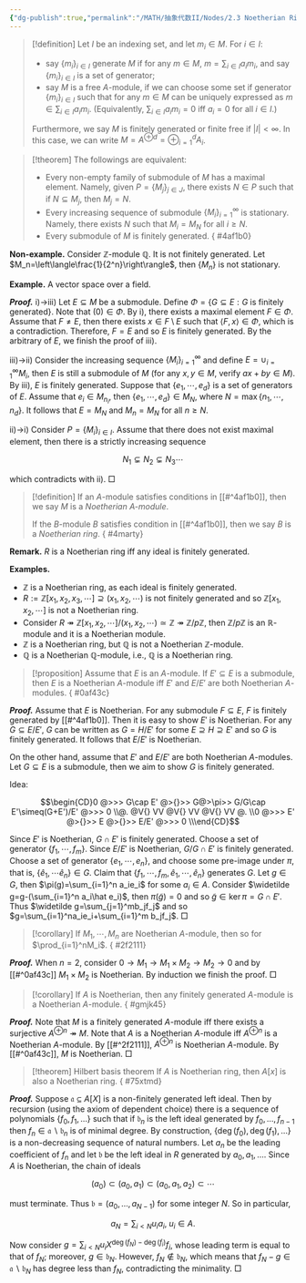 ```yaml
---
{"dg-publish":true,"permalink":"/MATH/抽象代数II/Nodes/2.3 Noetherian Rings and Modules/","dgPassFrontmatter":true}
---
```



> [!definition]
> Let $I$ be an indexing set, and let $m_i\in M$. For $i\in I$:
> - say $\{m_i\}_{i\in I}$ generate $M$ if for any $m\in M$, $m=\sum_{i\in I}a_im_i$, and say $\{m_i\}_{i\in I}$ is a set of generator;
> - say $M$ is a free $A$-module, if we can choose some set if generator $\{m_i\}_{i\in I}$ such that for any $m\in M$ can be uniquely expressed as $m\in\sum_{i\in I}a_im_i$. (Equivalently, $\sum_{i\in I}a_im_i=0$ iff $a_i=0$ for all $i\in I$.)
> 
> Furthermore, we say $M$ is finitely generated or finite free if $|I|<\infty$. In this case, we can write $M=A^{\oplus d}=\oplus_{i=1}^d A_i$.


> [!theorem]
> The followings are equivalent:
> - Every non-empty family of submodule of $M$ has a maximal element. Namely, given $P=\{M_j\}_{j\in J}$, there exists $N\in P$ such that if $N\subseteq M_j$, then $M_j=N$.
> - Every increasing sequence of submodule $\{M_i\}_{i=1}^\infty$ is stationary. Namely, there exists $N$ such that $M_i=M_N$ for all $i\geqslant N$.
> - Every submodule of $M$ is finitely generated.
{ #4af1b0}


**Non-example.** Consider $\mathbb{Z}$-module $\mathbb{Q}$. It is not finitely generated. Let $M_n=\left\langle\frac{1}{2^n}\right\rangle$, then $\{M_n\}$ is not stationary.

**Example.** A vector space over a field.

**_Proof._**
i)->iii) Let $E\subseteq M$ be a submodule. Define $\Phi=\{G\subseteq E:G\mbox{ is finitely generated}\}$. Note that $(0)\in\Phi$. By i), there exists a maximal element $F\in\Phi$. Assume that $F\neq E$, then there exists $x\in F\setminus E$ such that $\left\langle F,x\right\rangle\in\Phi$, which is a contradiction. Therefore, $F=E$ and so $E$ is finitely generated. By the arbitrary of $E$, we finish the proof of iii).

iii)->ii) Consider the increasing sequence $\{M_i\}_{i=1}^\infty$ and define $E=\cup_{i=1}^\infty M_i$, then $E$ is still a submodule of $M$ (for any $x,y\in M$, verify $ax+by\in M$). By iii), $E$ is finitely generated. Suppose that $\{e_1,\cdots,e_d\}$ is a set of generators of $E$. Assume that $e_i\in M_{n_i}$, then $\{e_1,\cdots,e_d\}\in M_N$, where $N=\max\{n_1,\cdots,n_d\}$. It follows that $E=M_N$ and $M_n=M_N$ for all $n\geqslant N$.

ii)->i) Consider $P=\{M_i\}_{i\in I}$. Assume that there does not exist maximal element, then there is a strictly increasing sequence 

$$N_1\subsetneq N_2\subsetneq N_3\cdots$$

which contradicts with ii).
□


> [!definition]
> If an $A$-module satisfies conditions in [[#^4af1b0]], then we say $M$ is a *Noetherian $A$-module*.
> 
> If the $B$-module $B$ satisfies condition in [[#^4af1b0]], then we say $B$ is a *Noetherian ring*.
{ #4marty}


**Remark.** $R$ is a Noetherian ring iff any ideal is finitely generated.

**Examples.** 
- $\mathbb{Z}$ is a Noetherian ring, as each ideal is finitely generated.
- $R:=\mathbb{Z}[x_1,x_2,x_3,\cdots]\supseteq(x_1,x_2,\cdots)$ is not finitely generated and so $\mathbb{Z}[x_1,x_2,\cdots]$ is not a Noetherian ring.
- Consider $R\twoheadrightarrow \mathbb{Z}[x_1,x_2,\cdots]/(x_1,x_2,\cdots)\simeq \mathbb{Z}\twoheadrightarrow \mathbb{Z}/p\mathbb{Z}$, then $\mathbb{Z}/p\mathbb{Z}$ is an $\mathbb{R}$-module and it is a Noetherian module.
- $\mathbb{Z}$ is a Noetherian ring, but $\mathbb{Q}$ is not a Noetherian $\mathbb{Z}$-module.
- $\mathbb{Q}$ is a Noetherian $\mathbb{Q}$-module, i.e., $\mathbb{Q}$ is a Noetherian ring.


> [!proposition]
> Assume that $E$ is an $A$-module. If $E'\subseteq E$ is a submodule, then $E$ is a Noetherian $A$-module iff $E'$ and $E/E'$ are both Noetherian $A$-modules.
{ #0af43c}


**_Proof._**
Assume that $E$ is Noetherian. For any submodule $F\subseteq E$, $F$ is finitely generated by [[#^4af1b0]]. Then it is easy to show $E'$ is Noetherian. For any $G\subseteq E/E'$, $G$ can be written as $G=H/E'$ for some $E\supseteq H\supseteq E'$ and so $G$ is finitely generated. It follows that $E/E'$ is Noetherian. 

On the other hand, assume that $E'$ and $E/E'$ are both Noetherian $A$-modules. Let $G\subseteq E$ is a submodule, then we aim to show $G$ is finitely generated.

Idea:

$$\begin{CD}0 @>>> G\cap E' @>{}>> G@>\pi>> G/G\cap E'\simeq(G+E')/E' @>>> 0 \\@. @V{} VV @V{} VV @V{} VV @. \\0 @>>> E' @>{}>> E @>{}>> E/E' @>>> 0 \\\end{CD}$$

Since $E'$ is Noetherian, $G\cap E'$ is finitely generated. Choose a set of generator $\{f_1,\cdots,f_m\}$. Since $E/E'$ is Noetherian, $G/G\cap E'$ is finitely generated. Choose a set of generator $\{e_1,\cdots,e_n\}$, and choose some pre-image under $\pi$, that is, $\{\hat e_1,\cdots\hat e_n\}\in G$. Claim that $\{f_1,\cdots,f_m,\hat e_1,\cdots,\hat e_n\}$ generates $G$. Let $g\in G$, then $\pi(g)=\sum_{i=1}^n a_ie_i$ for some $a_i\in A$. Consider $\widetilde g=g-(\sum_{i=1}^n a_i\hat e_i)$, then $\pi(\widetilde g)=0$ and so $\widetilde g\in\ker\pi=G\cap E'$. Thus $\widetilde g=\sum_{j=1}^mb_jf_j$ and so $g=\sum_{i=1}^na_ie_i+\sum_{i=1}^m b_jf_j$. 
□


> [!corollary]
> If $M_1,\cdots,M_n$ are Noetherian $A$-module, then so for $\prod_{i=1}^nM_i$.
{ #2f2111}



**_Proof._**
When $n=2$, consider $0\to M_1\to M_1\times M_2\to M_2\to 0$ and by [[#^0af43c]] $M_1\times M_2$ is Noetherian. By induction we finish the proof.
□


> [!corollary]
> If $A$ is Noetherian, then any finitely generated $A$-module is a Noetherian $A$-module.
{ #gmjk45}


**_Proof._**
Note that $M$ is a finitely generated $A$-module iff there exists a surjective $A^{\oplus n}\twoheadrightarrow M$. Note that $A$ is a Noetherian $A$-module iff $A^{\oplus n}$ is a Noetherian $A$-module. By [[#^2f2111]], $A^{\oplus n}$ is Noetherian $A$-module. By [[#^0af43c]], $M$ is Noetherian.
□


> [!theorem] Hilbert basis theorem
> If $A$ is Noetherian ring, then $A[x]$ is also a Noetherian ring.
{ #75xtmd}


**_Proof._**
Suppose $\mathfrak{a} \subseteq A[X]$ is a non-finitely generated left ideal. Then by recursion (using the axiom of dependent choice) there is a sequence of polynomials $\left\{f_0, f_1, \ldots\right\}$ such that if $\mathfrak{b}_n$ is the left ideal generated by $f_0, \ldots, f_{n-1}$ then $f_n \in \mathfrak{a} \backslash \mathfrak{b}_n$ is of minimal degree. By construction, $\left\{\operatorname{deg}\left(f_0\right), \operatorname{deg}\left(f_1\right), \ldots\right\}$ is a non-decreasing sequence of natural numbers. Let $a_n$ be the leading coefficient of $f_n$ and let $\mathfrak{b}$ be the left ideal in $R$ generated by $a_0, a_1, \ldots$. Since $A$ is Noetherian, the chain of ideals

$$
\left(a_0\right) \subset\left(a_0, a_1\right) \subset\left(a_0, a_1, a_2\right) \subset \cdots
$$

must terminate. Thus $\mathfrak{b}=\left(a_0, \ldots, a_{N-1}\right)$ for some integer $N$. So in particular,

$$a_N=\sum_{i<N} u_i a_i, \; u_i \in A .$$

Now consider $g=\sum_{i<N} u_i X^{\operatorname{deg}\left(f_N\right)-\operatorname{deg}\left(f_i\right)} f_i$, whose leading term is equal to that of $f_N$; moreover, $g \in \mathfrak{b}_N$. However, $f_N \notin \mathfrak{b}_N$, which means that $f_N-g \in \mathfrak{a} \backslash \mathfrak{b}_N$ has degree less than $f_N$, contradicting the minimality.
□
